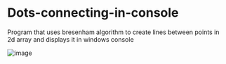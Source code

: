# Dots-connecting-in-console
Program that uses bresenham algorithm to create lines between points in 2d array and displays it in windows console  

![image](https://github.com/DawidBogusz205/Dots-connecting-in-console/assets/96084041/6e82f92c-b13f-469c-a65d-7ae64ba292c7)

